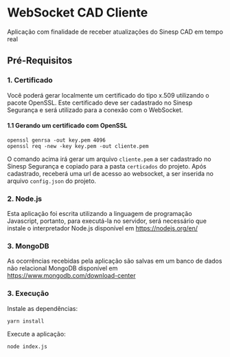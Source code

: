 # WebSocket CAD Cliente

Aplicação com finalidade de receber atualizações do Sinesp CAD em tempo real

## Pré-Requisitos

### 1. Certificado

Você poderá gerar localmente um certificado do tipo x.509 utilizando o pacote OpenSSL.
Este certificado deve ser cadastrado no Sinesp Segurança e será utilizado para a conexão com o WebSocket.

#### 1.1 Gerando um certificado com OpenSSL

```shell
openssl genrsa -out key.pem 4096
openssl req -new -key key.pem -out cliente.pem
```
O comando acima irá gerar um arquivo `cliente.pem` a ser cadastrado no Sinesp Segurança e copiado para a pasta `certicados` do projeto. 
Após cadastrado, receberá uma url de acesso ao websocket, a ser inserida no arquivo `config.json` do projeto.

### 2. Node.js

Esta aplicação foi escrita utilizando a linguagem de programação Javascript, portanto, para executá-la no servidor, será necessário que instale o interpretador Node.js disponível em https://nodejs.org/en/

### 3. MongoDB

As ocorrências recebidas pela aplicação são salvas em um banco de dados não relacional MongoDB disponível em https://www.mongodb.com/download-center

### 3. Execução


Instale as dependências:

```yarn install```


Execute a aplicação:

```node index.js```









